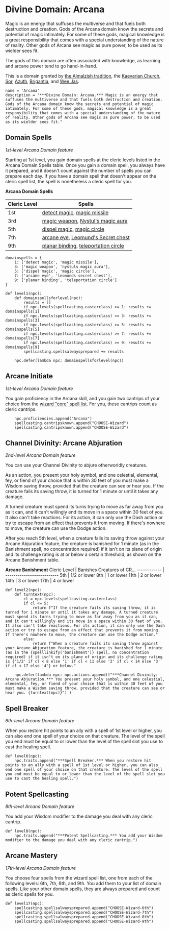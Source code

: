 # Divine Domain: Arcana
Magic is an energy that suffuses the multiverse and that fuels both destruction and creation. Gods of the Arcana domain know the secrets and potential of magic intimately. For some of these gods, magical knowledge is a great responsibility that comes with a special understanding of the nature of reality. Other gods of Arcana see magic as pure power, to be used as its wielder sees fit.

The gods of this domain are often associated with knowledge, as learning and arcane power tend to go hand-in-hand.

This is a domain granted by [the Almalzish tradition](../../Religions/AlUma.md#almalzish-cleric), the [Kaevarian Church](../../Religions/KaevarianChurch.md), [Sor](../../Religions/Trinitarian.md#sor), [Azuth](../../Religions/Pantheon/Azuth.md), [Brigantia](../../Religions/Pantheon/Brigantia.md), and [Wee Jas](WeeJas.md).

```
name = 'Arcana'
description = "***Divine Domain: Arcana.*** Magic is an energy that suffuses the multiverse and that fuels both destruction and creation. Gods of the Arcana domain know the secrets and potential of magic intimately. For some of these gods, magical knowledge is a great responsibility that comes with a special understanding of the nature of reality. Other gods of Arcana see magic as pure power, to be used as its wielder sees fit."
```

## Domain Spells
*1st-level Arcana Domain feature* 

Starting at 1st level, you gain domain spells at the cleric levels listed in the Arcana Domain Spells table. Once you gain a domain spell, you always have it prepared, and it doesn't count against the number of spells you can prepare each day. If you have a domain spell that doesn't appear on the cleric spell list, the spell is nonetheless a cleric spell for you.

**Arcana Domain Spells**

Cleric Level |	Spells
------------ | -----
1st | [detect magic](../../Magic/Spells/detect-magic.md), [magic missile](../../Magic/Spells/magic-missile.md)
3rd	| [magic weapon](../../Magic/Spells/magic-weapon.md), [Nystul's magic aura](../../Magic/Spells/nystuls-magic-aura.md)
5th	| [dispel magic](../../Magic/Spells/dispel-magic.md), [magic circle](../../Magic/Spells/magic-circle.md)
7th	| [arcane eye](../../Magic/Spells/arcane-eye.md), [Leomund's Secret chest](../../Magic/Spells/leomunds-secret-chest.md)
9th	| [planar binding](../../Magic/Spells/planar-binding.md), [teleportation circle](../../Magic/Spells/teleportation-circle.md)

```
domainspells = {
    1: ['detect magic', 'magic missile'],
    3: ['magic weapon', 'nystuls magic aura'],
    5: ['dispel magic', 'magic circle'],
    7: ['arcane eye', 'leomunds secret chest'],
    9: ['planar binding', 'teleportation circle']
}

def level1(npc):
    def domainspellsforlevel(npc):
        results = []
        if npc.levels(spellcasting.casterclass) >= 1: results += domainspells[1]
        if npc.levels(spellcasting.casterclass) >= 3: results += domainspells[3]
        if npc.levels(spellcasting.casterclass) >= 5: results += domainspells[5]
        if npc.levels(spellcasting.casterclass) >= 7: results += domainspells[7]
        if npc.levels(spellcasting.casterclass) >= 9: results += domainspells[9]
        spellcasting.spellsalwaysprepared += results

    npc.defer(lambda npc: domainspellsforlevel(npc))
```

## Arcane Initiate
*1st-level Arcana Domain feature* 

You gain proficiency in the Arcana skill, and you gain two cantrips of your choice from the [wizard "core" spell list](../Wizard/index.md#core-wizard-spells). For you, these cantrips count as cleric cantrips.

```
    npc.proficiencies.append("Arcana")
    spellcasting.cantripsknown.append("CHOOSE-Wizard")
    spellcasting.cantripsknown.append("CHOOSE-Wizard")
```

## Channel Divinity: Arcane Abjuration
*2nd-level Arcana Domain feature* 

You can use your Channel Divinity to abjure otherworldly creatures.

As an action, you present your holy symbol, and one celestial, elemental, fey, or fiend of your choice that is within 30 feet of you must make a Wisdom saving throw, provided that the creature can see or hear you. If the creature fails its saving throw, it is turned for 1 minute or until it takes any damage.

A turned creature must spend its turns trying to move as far away from you as it can, and it can't willingly end its move in a space within 30 feet of you. It also can't take reactions. For its action, it can only use the Dash action or try to escape from an effect that prevents it from moving. If there's nowhere to move, the creature can use the Dodge action.

After you reach 5th level, when a creature fails its saving throw against your Arcane Abjuration feature, the creature is banished for 1 minute (as in the Banishment spell, no concentration required) if it isn't on its plane of origin and its challenge rating is at or below a certain threshold, as shown on the Arcane Banishment table.

**Arcane Banishment**
Cleric Level |	Banishes Creatures of CR...
------------ | --------------------------
5th | 1/2 or lower
8th	| 1 or lower
11th | 2 or lower
14th | 3 or lower
17th | 4 or lower

```
def level2(npc):
    def turntext(npc): 
        cl = npc.levels(spellcasting.casterclass)
        if cl <= 5:
            return f"If the creature fails its saving throw, it is turned for 1 minute or until it takes any damage. A turned creature must spend its turns trying to move as far away from you as it can, and it can't willingly end its move in a space within 30 feet of you. It also can't take reactions. For its action, it can only use the Dash action or try to escape from an effect that prevents it from moving. If there's nowhere to move, the creature can use the Dodge action."
        else:
            return f"When a creature fails its saving throw against your Arcane Abjuration feature, the creature is banished for 1 minute (as in the {spelllinkify('banishment')} spell, no concentration required) if it isn't on its plane of origin and its challenge rating is {'1/2' if cl < 8 else '1' if cl < 11 else '2' if cl < 14 else '3' if cl < 17 else '4'} or below."

    npc.defer(lambda npc: npc.actions.append(f"***Channel Divinity: Arcane Abjuration.*** You present your holy symbol, and one celestial, elemental, fey, or fiend of your choice that is within 30 feet of you must make a Wisdom saving throw, provided that the creature can see or hear you. {turntext(npc)}") )
```

## Spell Breaker
*6th-level Arcana Domain feature* 

When you restore hit points to an ally with a spell of 1st level or higher, you can also end one spell of your choice on that creature. The level of the spell you end must be equal to or lower than the level of the spell slot you use to cast the healing spell.

```
def level6(npc):
    npc.traits.append("***Spell Breaker.*** When you restore hit points to an ally with a spell of 1st level or higher, you can also end one spell of your choice on that creature. The level of the spell you end must be equal to or lower than the level of the spell slot you use to cast the healing spell.")
```

## Potent Spellcasting
*8th-level Arcana Domain feature* 

You add your Wisdom modifier to the damage you deal with any cleric cantrip.

```
def level8(npc):
    npc.traits.append("***Potent Spellcasting.*** You add your Wisdom modifier to the damage you deal with any cleric cantrip.")
```

## Arcane Mastery
*17th-level Arcana Domain feature* 

You choose four spells from the wizard spell list, one from each of the following levels: 6th, 7th, 8th, and 9th. You add them to your list of domain spells. Like your other domain spells, they are always prepared and count as cleric spells for you.

```
def level17(npc):
    spellcasting.spellsalwaysprepared.append("CHOOSE-Wizard-6th")
    spellcasting.spellsalwaysprepared.append("CHOOSE-Wizard-7th")
    spellcasting.spellsalwaysprepared.append("CHOOSE-Wizard-8th")
    spellcasting.spellsalwaysprepared.append("CHOOSE-Wizard-9th")
```
